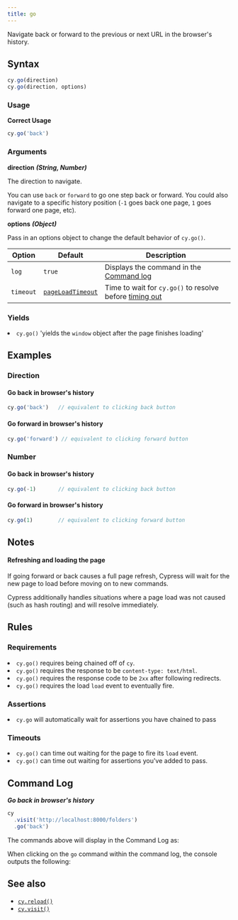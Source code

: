 ```yaml
---
title: go
---
```


Navigate back or forward to the previous or next URL in the browser's history.

## Syntax

```javascript
cy.go(direction)
cy.go(direction, options)
```

### Usage

**<Icon name="check-circle" color="green"></Icon> Correct Usage**

```javascript
cy.go('back')
```

### Arguments

**<Icon name="angle-right"></Icon> direction** ***(String, Number)***

The direction to navigate.

You can use `back` or `forward` to go one step back or forward. You could also navigate to a specific history position (`-1` goes back one page, `1` goes forward one page, etc).

**<Icon name="angle-right"></Icon> options** ***(Object)***

Pass in an options object to change the default behavior of `cy.go()`.

Option | Default | Description
--- | --- | ---
`log` | `true` | Displays the command in the [Command log](/guides/core-concepts/test-runner#Command-Log)
`timeout` | [`pageLoadTimeout`](/guides/references/configuration#Timeouts) | Time to wait for `cy.go()` to resolve before [timing out](#Timeouts)

### Yields [<Icon name="question-circle"/>](introduction-to-cypress#Subject-Management)

<List><li>`cy.go()` 'yields the `window` object after the page finishes loading' </li></List>

## Examples

### Direction

#### Go back in browser's history

```javascript
cy.go('back')   // equivalent to clicking back button
```

#### Go forward in browser's history

```javascript
cy.go('forward') // equivalent to clicking forward button
```

### Number

#### Go back in browser's history

```javascript
cy.go(-1)       // equivalent to clicking back button
```

#### Go forward in browser's history

```javascript
cy.go(1)        // equivalent to clicking forward button
```

## Notes

#### Refreshing and loading the page

If going forward or back causes a full page refresh, Cypress will wait for the new page to load before moving on to new commands.

Cypress additionally handles situations where a page load was not caused (such as hash routing) and will resolve immediately.

## Rules

### Requirements [<Icon name="question-circle"/>](introduction-to-cypress#Chains-of-Commands)

<List><li>`cy.go()` requires being chained off of `cy`.</li><li>`cy.go()` requires the response to be `content-type: text/html`.</li><li>`cy.go()` requires the response code to be `2xx` after following redirects.</li><li>`cy.go()` requires the load `load` event to eventually fire.</li></List>

### Assertions [<Icon name="question-circle"/>](introduction-to-cypress#Assertions)

<List><li>`cy.go` will automatically wait for assertions you have chained to pass</li></List>

### Timeouts [<Icon name="question-circle"/>](introduction-to-cypress#Timeouts)

<List><li>`cy.go()` can time out waiting for the page to fire its `load` event.</li><li>`cy.go()` can time out waiting for assertions you've added to pass.</li></List>

## Command Log

***Go back in browser's history***

```javascript
cy
  .visit('http://localhost:8000/folders')
  .go('back')
```

The commands above will display in the Command Log as:

<DocsImage src="/img/api/go/test-showing-go-back-browser-button.png" alt="Command Log go" ></DocsImage>

When clicking on the `go` command within the command log, the console outputs the following:

<DocsImage src="/img/api/go/window-is-logged-when-go-back-in-browser-history.png" alt="console Log go" ></DocsImage>

## See also

- [`cy.reload()`](/api/commands/reload)
- [`cy.visit()`](/api/commands/visit)


